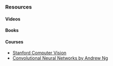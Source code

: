 ### Resources

#### Videos

#### Books

#### Courses
- [Stanford Computer Vision](https://www.youtube.com/playlist?list=PLf7L7Kg8_FNxHATtLwDceyh72QQL9pvpQ)
- [Convolutional Neural Networks by Andrew Ng](https://www.coursera.org/learn/convolutional-neural-networks)


